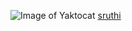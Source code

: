 ![Image of Yaktocat](https://octodex.github.com/images/yaktocat.png)
[sruthi](https://github.com/sruthigithub147)
